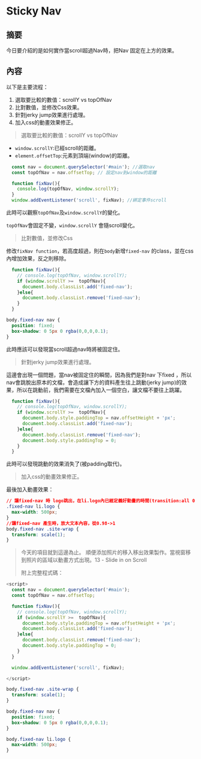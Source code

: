 # Sticky Nav

## 摘要

今日要介紹的是如何實作當scroll超過Nav時，把Nav 固定在上方的效果。

## 內容

以下是主要流程：

1. 選取要比較的數值：scrollY vs topOfNav
2. 比對數值，並修改Css效果。
3. 針對jerky jump效果進行處理。
4. 加入css的動畫效果修正。

> 選取要比較的數值：scrollY vs topOfNav

- `window.scrollY`:已經scroll的距離。
- `element.offsetTop`:元素到頂端(window)的距離。

```javascript
  const nav = document.querySelector('#main'); //選取nav
  const topOfNav = nav.offsetTop; // 設定nav到window的距離

  function fixNav(){
    console.log(topOfNav, window.scrollY);
  }
  window.addEventListener('scroll', fixNav); //綁定事件scroll
```

此時可以觀察`topOfNav`及`window.scrollY`的變化。

`topOfNav`會固定不變，`window.scrollY` 會隨scroll變化。



> 比對數值，並修改Css

修改`fixNav function`，若高度超過，則在`body`新增`fixed-nav` 的class，並在css  內增加效果，反之則移除。

```javascript
  function fixNav(){
    // console.log(topOfNav, window.scrollY);
    if (window.scrollY >=  topOfNav){
      document.body.classList.add('fixed-nav');
    }else{
      document.body.classList.remove('fixed-nav');
    }
  }
```

```css
body.fixed-nav nav {
  position: fixed;
  box-shadow: 0 5px 0 rgba(0,0,0,0.1);
}
```

此時應該可以發現當scroll超過nav時將被固定住。

> 針對jerky jump效果進行處理。

這邊會出現一個問題，當nav被固定住的瞬間，因為我們是對nav 下fixed ，所以nav會跳脫出原本的文檔，會造成讓下方的資料產生往上跳動(jerky jump)的效果，所以在跳動前，我們需要在文檔內加入一個空白，讓文檔不要往上跳躍。

```javascript
  function fixNav(){
    // console.log(topOfNav, window.scrollY);
    if (window.scrollY >=  topOfNav){
      document.body.style.paddingTop = nav.offsetHeight + 'px';
      document.body.classList.add('fixed-nav');
    }else{
      document.body.classList.remove('fixed-nav');
      document.body.style.paddingTop = 0;
    }
  }
```

此時可以發現跳動的效果消失了(被padding取代)。

>加入css的動畫效果修正。

 最後加入動畫效果：

```css
// 讓fixed-nav 時 logo跳出，在li.logo內已經定義好動畫的時間(transition:all 0.2s)
.fixed-nav li.logo { 
  max-width: 500px;
}
//讓fixed-nav 產生時，放大文本內容，從0.98->1
body.fixed-nav .site-wrap {
  transform: scale(1);
}
```

> 今天的項目就到這邊為止。 
> 順便添加照片的移入移出效果製作。當視窗移到照片的區域以動畫方式出現。13 - Slide in on Scroll
>
> 附上完整程式碼：

```javascript
<script>
  const nav = document.querySelector('#main');
  const topOfNav = nav.offsetTop;

  function fixNav(){
    // console.log(topOfNav, window.scrollY);
    if (window.scrollY >=  topOfNav){
      document.body.style.paddingTop = nav.offsetHeight + 'px';
      document.body.classList.add('fixed-nav');
    }else{
      document.body.classList.remove('fixed-nav');
      document.body.style.paddingTop = 0;
    }
  }

  window.addEventListener('scroll', fixNav);

</script>
```

```css
body.fixed-nav .site-wrap {
  transform: scale(1);
}

body.fixed-nav nav {
  position: fixed;
  box-shadow: 0 5px 0 rgba(0,0,0,0.1);
}

body.fixed-nav li.logo {
  max-width: 500px;
}
```

